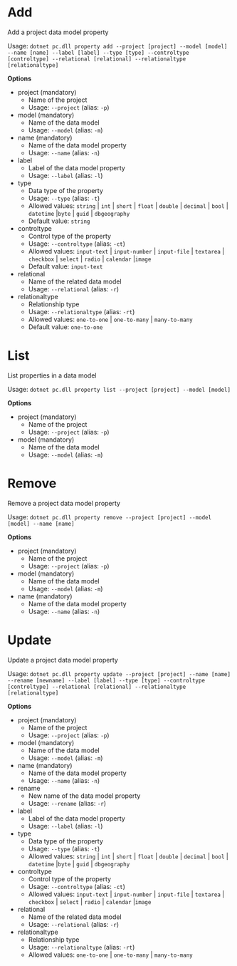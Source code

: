 # Add

Add a project data model property

Usage: 
`dotnet pc.dll property add --project [project] --model [model] --name [name] --label [label] --type [type] --controltype [controltype] --relational [relational] --relationaltype [relationaltype]`

**Options**
* project (mandatory)
    * Name of the project
    * Usage: `--project` (alias: `-p`)
* model (mandatory)
    * Name of the data model
    * Usage: `--model` (alias: `-m`)
* name (mandatory)
    * Name of the data model property
    * Usage: `--name` (alias: `-n`)
* label
    * Label of the data model property
    * Usage: `--label` (alias: `-l`)
* type
    * Data type of the property
    * Usage: `--type` (alias: `-t`)
    * Allowed values: `string` | `int` | `short` | `float` | `double` | `decimal` | `bool` | `datetime` |`byte` | `guid` | `dbgeography`
    * Default value: `string`
* controltype
    * Control type of the property
    * Usage: `--controltype` (alias: `-ct`)
    * Allowed values: `input-text` | `input-number` | `input-file` | `textarea` | `checkbox` | `select` | `radio` | `calendar` |`image`
    * Default value: `input-text`
* relational
    * Name of the related data model
    * Usage: `--relational` (alias: `-r`)
* relationaltype
    * Relationship type
    * Usage: `--relationaltype` (alias: `-rt`)
    * Allowed values: `one-to-one` | `one-to-many` | `many-to-many`
    * Default value: `one-to-one`

# List
List properties in a data model

Usage: 
`dotnet pc.dll property list --project [project] --model [model]`

**Options**
* project (mandatory)
    * Name of the project
    * Usage: `--project` (alias: `-p`)
* model (mandatory)
    * Name of the data model
    * Usage: `--model` (alias: `-m`)

# Remove
Remove a project data model property

Usage: 
`dotnet pc.dll property remove --project [project] --model [model] --name [name]`

**Options**
* project (mandatory)
    * Name of the project
    * Usage: `--project` (alias: `-p`)
* model (mandatory)
    * Name of the data model
    * Usage: `--model` (alias: `-m`)
* name (mandatory)
    * Name of the data model property
    * Usage: `--name` (alias: `-n`)

# Update
Update a project data model property

Usage: 
`dotnet pc.dll property update --project [project] --name [name] --rename [newname] --label [label] --type [type] --controltype [controltype] --relational [relational] --relationaltype [relationaltype]`

**Options**
* project (mandatory)
    * Name of the project
    * Usage: `--project` (alias: `-p`)
* model (mandatory)
    * Name of the data model
    * Usage: `--model` (alias: `-m`)
* name (mandatory)
    * Name of the data model property
    * Usage: `--name` (alias: `-n`)
* rename
    * New name of the data model property
    * Usage: `--rename` (alias: `-r`)
* label
    * Label of the data model property
    * Usage: `--label` (alias: `-l`)
* type
    * Data type of the property
    * Usage: `--type` (alias: `-t`)
    * Allowed values: `string` | `int` | `short` | `float` | `double` | `decimal` | `bool` | `datetime` |`byte` | `guid` | `dbgeography`
* controltype
    * Control type of the property
    * Usage: `--controltype` (alias: `-ct`)
    * Allowed values: `input-text` | `input-number` | `input-file` | `textarea` | `checkbox` | `select` | `radio` | `calendar` |`image`
* relational
    * Name of the related data model
    * Usage: `--relational` (alias: `-r`)
* relationaltype
    * Relationship type
    * Usage: `--relationaltype` (alias: `-rt`)
    * Allowed values: `one-to-one` | `one-to-many` | `many-to-many`
